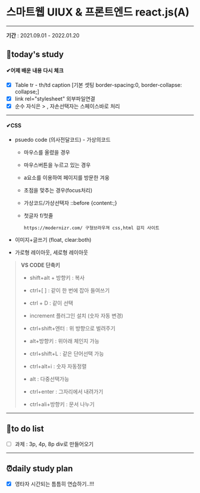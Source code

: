 #  스마트웹 UIUX & 프론트엔드 react.js(A)

---

**기간** : 2021.09.01 - 2022.01.20

##  📌today's study  

####   ✔어제 배운 내용 다시 체크

- [x]  Table  tr - th/td  caption [기본 셋팅 border-spacing:0, border-collapse: collapse;]  
- [x] link rel="stylesheet" 외부파일연결 
- [x] 순수 자식은 > , 자손선택자는 스페이스바로 처리

---

#### ✔CSS

- psuedo code (의사전달코드) - 가상의코드

  - 마우스를 올렸을 경우

  - 마우스버튼을 누르고 있는 경우

  - a요소를 이용하여 페이지를 방문한 겨웅

  - 초점을 맞추는 경우(focus처리)

  - 가상코드/가상선택자 ::before {content:;}

  - 첫글자 f/첫줄

    `https://modernizr.com/ 구형브라우져 css,html 감지 사이트`

- 이미지+글쓰기 (float, clear:both)
- 가로형 레이아웃, 세로형 레이아웃











> **VS CODE 단축키**
>
> - shift+alt + 방향키 : 복사
>
> - ctrl+[ ] : 같이 한 번에 잡아 들여쓰기  
>
> - ctrl +  D :  같이 선택
>
> - increment 플러그인 설치  (숫자 자동 변경)
>
> - ctrl+shift+엔터  : 위 방향으로 벌려주기
>
> - alt+방향키 :  위아래 체인지 가능
>
> - ctrl+shift+L : 같은 단어선택 가능
>
> - ctrl+alt+i : 숫자 자동정렬
>
> - alt : 다중선택가능
>
> - ctrl+enter : 그자리에서 내려가기
>
> - ctrl+ali+방향키 : 문서 나누기
>
>   



---



## 📝to do list 

- [ ] 과제 : 3p, 4p, 8p div로 만들어오기 

  





---



## ⏰daily study plan

- [x] 영타자 시간되는 틈틈히 연습하기..!!! 

